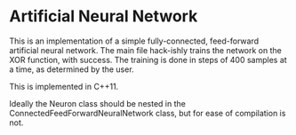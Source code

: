 # Artificial Neural Network
This is an implementation of a simple fully-connected, feed-forward artificial neural network. The main file hack-ishly trains the network on the XOR function, with success. The training is done in steps of 400 samples at a time, as determined by the user.

This is implemented in C++11.

Ideally the Neuron class should be nested in the ConnectedFeedForwardNeuralNetwork class, but for ease of compilation is not.